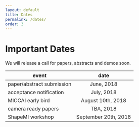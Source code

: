 ```yaml
---
layout: default
title: Dates
permalink: /dates/
order: 3
---
```

# Important Dates
We will release a call for papers, abstracts and demos soon.

| event | date |
|---|:---:|
| paper/abstract submission | June, 2018  | 
| acceptance notification | July, 2018 |
| MICCAI early bird | August 10th, 2018 |
| camera ready papers | TBA, 2018 |
| ShapeMI workshop | September 20th, 2018  | 



